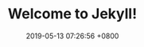 ---
layout: post
title:  "Welcome to Jekyll!"
date:   2019-05-13 07:26:56 +0800
categories: jekyll update
---